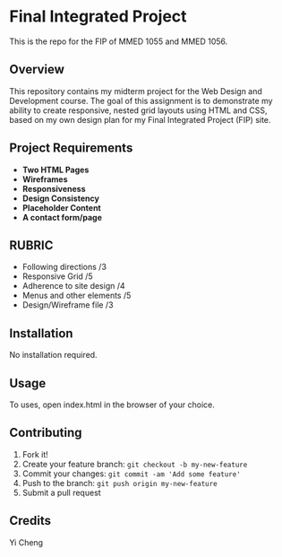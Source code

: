 # Final Integrated Project

This is the repo for the FIP of MMED 1055 and MMED 1056.

## Overview

This repository contains my midterm project for the Web Design and Development course. The goal of this assignment is to demonstrate my ability to create responsive, nested grid layouts using HTML and CSS, based on my own design plan for my Final Integrated Project (FIP) site.

## Project Requirements

- **Two HTML Pages**
- **Wireframes**
- **Responsiveness**
- **Design Consistency**
- **Placeholder Content**
- **A contact form/page**

## RUBRIC

- Following directions /3
- Responsive Grid /5
- Adherence to site design /4
- Menus and other elements /5
- Design/Wireframe file /3

## Installation

No installation required.

## Usage

To uses, open index.html in the browser of your choice.

## Contributing

1. Fork it!
2. Create your feature branch: `git checkout -b my-new-feature`
3. Commit your changes: `git commit -am 'Add some feature'`
4. Push to the branch: `git push origin my-new-feature`
5. Submit a pull request

## Credits

Yi Cheng
